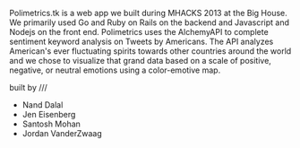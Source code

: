 Polimetrics.tk is a web app we built during MHACKS 2013 at the Big House. We primarily used Go and Ruby on Rails on the backend and Javascript and Nodejs on the front end. Polimetrics uses the AlchemyAPI to complete sentiment keyword analysis on Tweets by Americans. The API analyzes American's ever fluctuating spirits towards other countries around the world and we chose to visualize that grand data based on a scale of positive, negative, or neutral emotions using a color-emotive map.


built by ///
<ul>
<li>Nand Dalal</li>
<li>Jen Eisenberg</li>
<li>Santosh Mohan</li>
<li>Jordan VanderZwaag</li>
</ul>
